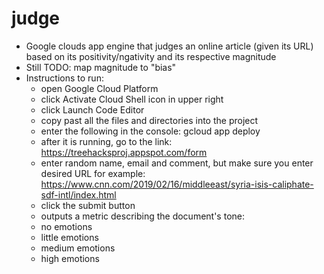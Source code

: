 # judge

* Google clouds app engine that judges an online article (given its URL) based on its positivity/ngativity and its respective magnitude
* Still TODO: map magnitude to "bias"
* Instructions to run:
  * open Google Cloud Platform
  * click Activate Cloud Shell icon in upper right 
  * click Launch Code Editor
  * copy past all the files and directories into the project
  * enter the following in the console: gcloud app deploy
  * after it is running, go to the link: https://treehacksproj.appspot.com/form
  * enter random name, email and comment, but make sure you enter desired URL for example: https://www.cnn.com/2019/02/16/middleeast/syria-isis-caliphate-sdf-intl/index.html
  * click the submit button
  * outputs a metric describing the document's tone: 
   * no emotions
   * little emotions
   * medium emotions
   * high emotions
